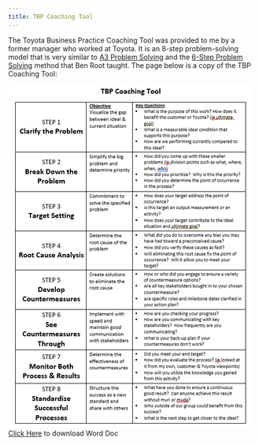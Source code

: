 ```yaml
---
title: TBP Coaching Tool
---
```


The Toyota Business Practice Coaching Tool was provided to me by a former manager who worked at Toyota.  It is an 8-step problem-solving model that is very similar to [A3 Problem Solving](a3-problem-solving) and the [6-Step Problem Solving](six-step-problem-solving) method that Ben Root taught.  The page below is a copy of the TBP Coaching Tool:

![Screenshot](assets/tbp-coaching-tool-screenshot.png)
[Click Here](assets/Toyota_Business_Practice-Coaching_Tool.docx) to download Word Doc
